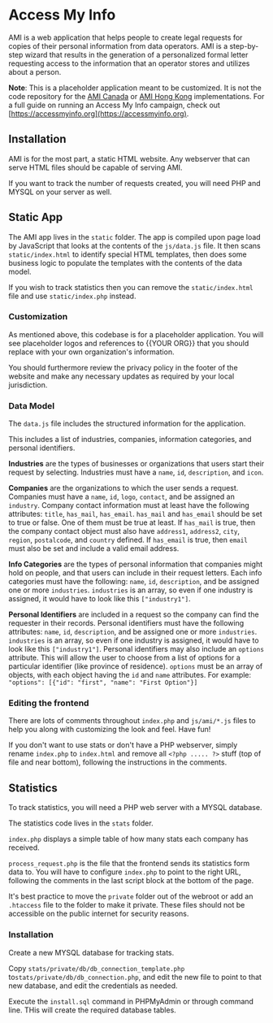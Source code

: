 # Access My Info
AMI is a web application that helps people to create legal requests for copies of their personal information from data operators. AMI is a step-by-step wizard that results in the generation of a personalized formal letter requesting access to the information that an operator stores and utilizes about a person.

**Note**: This is a placeholder application meant to be customized. It is not the code repository for the [AMI Canada](https://accessmyinfo.ca) or [AMI Hong Kong](https://accessmyinfo.hk) implementations. For a full guide on running an Access My Info campaign, check out [https://accessmyinfo.org](https://accessmyinfo.org).

## Installation
AMI is for the most part, a static HTML website. Any webserver that can serve HTML files should be capable of serving AMI.

If you want to track the number of requests created, you will need PHP and MYSQL on your server as well.

## Static App
The AMI app lives in the `static` folder. The app is compiled upon page load  by JavaScript that looks at the contents of the `js/data.js` file. It then scans `static/index.html` to identify special HTML templates, then does some business logic to populate the templates with the contents of the data model.

If you wish to track statistics then you can remove the `static/index.html` file and use `static/index.php` instead.

### Customization
As mentioned above, this codebase is for a placeholder application. You will see placeholder logos and references to {{YOUR ORG}} that you should replace with your own organization's information.

You should furthermore review the privacy policy in the footer of the website and make any necessary updates as required by your local jurisdiction.

### Data Model
The `data.js` file includes the structured information for the application.

This includes a list of industries, companies, information categories, and personal identifiers.

**Industries** are the types of businesses or organizations that users start their request by selecting. Industries must have a `name`, `id`, `description`, and `icon`.

**Companies** are the organizations to which the user sends a request. Companies must have a `name`, `id`, `logo`, `contact`, and be assigned an `industry`. Company contact information must at least have the following attributes: `title`, `has_mail`, `has_email`. `has_mail` and `has_email` should be set to true or false. One of them must be true at least. If `has_mail` is true, then the company contact object must also have `address1`, `address2`, `city`, `region`, `postalcode`, and `country` defined. If `has_email` is true, then `email` must also be set and include a valid email address.

**Info Categories** are the types of personal information that companies might hold on people, and that users can include in their request letters. Each info categories must have the following: `name`, `id`, `description`, and be assigned one or more `industries`. `industries` is an array, so even if one industry is assigned, it would have to look like this `["industry1"]`.

**Personal Identifiers** are included in a request so the company can find the requester in their records. Personal identifiers must have the following attributes: `name`, `id`, `description`, and be assigned one or more `industries`. `industries` is an array, so even if one industry is assigned, it would have to look like this `["industry1"]`. Personal identifiers may also include an `options` attribute. This will allow the user to choose from a list of options for a particular identifier (like province of residence). `options` must be an array of objects, with each object having the `id` and `name` attributes. For example: `"options": [{"id": "first", "name": "First Option"}]`

### Editing the frontend
There are lots of comments throughout `index.php` and `js/ami/*.js` files to help you along with customizing the look and feel. Have fun!

If you don't want to use stats or don't have a PHP webserver, simply rename `index.php` to `index.html` and remove all `<?php ..... ?>` stuff (top of file and near bottom), following the instructions in the comments.

## Statistics
To track statistics, you will need a PHP web server with a MYSQL database.

The statistics code lives in the `stats` folder.

`index.php` displays a simple table of how many stats each company has received.

`process_request.php` is the file that the frontend sends its statistics form data to. You will have to configure `index.php` to point to the right URL, following the comments in the last script block at the bottom of the page.

It's best practice to move the `private` folder out of the webroot or add an `.htaccess` file to the folder to make it private. These files should not be accessible on the public internet for security reasons.

### Installation
Create a new MYSQL database for tracking stats.

Copy `stats/private/db/db_connection_template.php` to`stats/private/db/db_connection.php`, and edit the new file to point to that new database, and edit the credentials as needed.

Execute the `install.sql` command in PHPMyAdmin or through command line. THis will create the required database tables.


